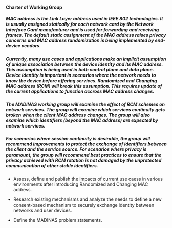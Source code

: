 #### Charter of Working Group
##### MAC address is the Link Layer address used in IEEE 802 technologies. It is usually assigned statically for each network card by the Network Interface Card manufacturer and is used for forwarding and receiving frames.  The default static assignment of the MAC address raises privacy concerns and MAC address randomization is being implemented by end-device vendors. 

##### Currently, many use cases and applications make an implicit assumption of unique association between the device identity and its MAC address. This assumption is being used in both control plane and data plane. Device identity is important in scenarios where the network needs to know the device before offering services. Randomized and Changing MAC address (RCM) will break this assumption. This requires update of the current applications to function accross MAC address changes.  

##### The MADINAS working group will examine the effect of RCM schemes on network services. The group will examine which services continuity gets broken when the client MAC address changes. The group will also examine which identifiers (beyond the MAC address) are expected by network services.

##### For scenarios where session continuity is desirable, the group will recommend improvements to protect the exchange of identifiers between the client and the service source. For scenarios where privacy is paramount, the group will recommend best practices to ensure that the privacy achieved with RCM rotation is not damaged by the unprotected communication of other stable identifiers.

* Assess, define and publish the impacts of current use caess in various environments after introducing Randomized and Changing MAC address.

* Research existing mechanisms and analyze the needs to define a new consent-based mechanism to securely exchange identity between networks and user devices.

* Define the MADINAS problem statements.
